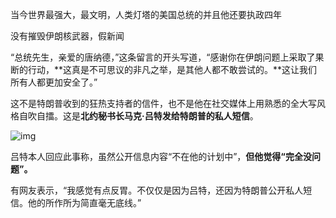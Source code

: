 当今世界最强大，最文明，人类灯塔的美国总统的并且他还要执政四年

没有摧毁伊朗核武器，假新闻

“总统先生，亲爱的唐纳德，”这条留言的开头写道，“感谢你在伊朗问题上采取了果断的行动，**这真是不可思议的非凡之举，是其他人都不敢尝试的。**这让我们所有人都更加安全了。”

这不是特朗普收到的狂热支持者的信件，也不是他在社交媒体上用熟悉的全大写风格自吹自擂。这是**北约秘书长马克·吕特发给特朗普的私人短信**。

![img](../images/007dd8de50db47f3bed9691d0ac24200.png)

吕特本人回应此事称，虽然公开信息内容“不在他的计划中”，**但他觉得“完全没问题”。**



有网友表示，“我感觉有点反胃。不仅仅是因为吕特，还因为特朗普公开私人短信。他的所作所为简直毫无底线。”
